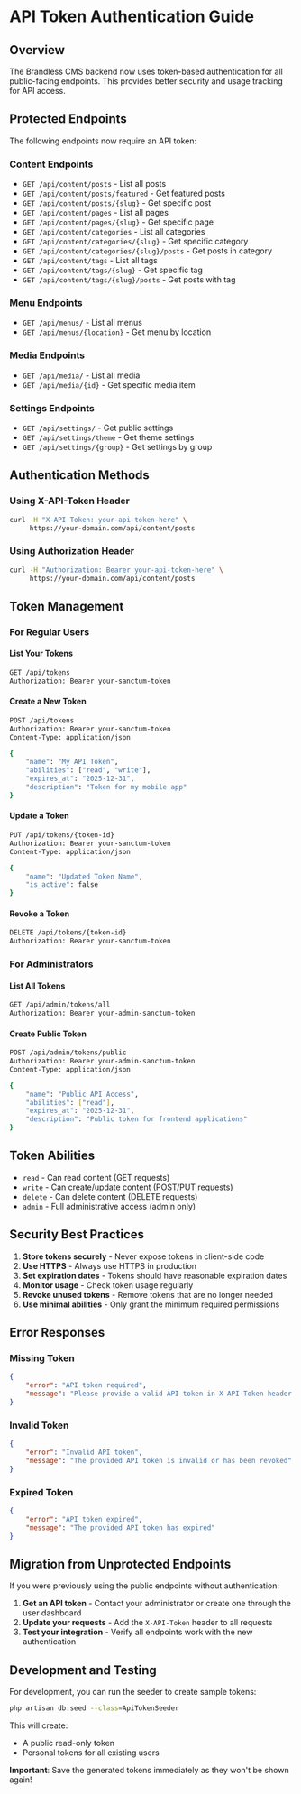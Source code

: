 # API Token Authentication Guide

## Overview

The Brandless CMS backend now uses token-based authentication for all public-facing endpoints. This provides better security and usage tracking for API access.

## Protected Endpoints

The following endpoints now require an API token:

### Content Endpoints
- `GET /api/content/posts` - List all posts
- `GET /api/content/posts/featured` - Get featured posts
- `GET /api/content/posts/{slug}` - Get specific post
- `GET /api/content/pages` - List all pages
- `GET /api/content/pages/{slug}` - Get specific page
- `GET /api/content/categories` - List all categories
- `GET /api/content/categories/{slug}` - Get specific category
- `GET /api/content/categories/{slug}/posts` - Get posts in category
- `GET /api/content/tags` - List all tags
- `GET /api/content/tags/{slug}` - Get specific tag
- `GET /api/content/tags/{slug}/posts` - Get posts with tag

### Menu Endpoints
- `GET /api/menus/` - List all menus
- `GET /api/menus/{location}` - Get menu by location

### Media Endpoints
- `GET /api/media/` - List all media
- `GET /api/media/{id}` - Get specific media item

### Settings Endpoints
- `GET /api/settings/` - Get public settings
- `GET /api/settings/theme` - Get theme settings
- `GET /api/settings/{group}` - Get settings by group

## Authentication Methods

### Using X-API-Token Header
```bash
curl -H "X-API-Token: your-api-token-here" \
     https://your-domain.com/api/content/posts
```

### Using Authorization Header
```bash
curl -H "Authorization: Bearer your-api-token-here" \
     https://your-domain.com/api/content/posts
```

## Token Management

### For Regular Users

#### List Your Tokens
```bash
GET /api/tokens
Authorization: Bearer your-sanctum-token
```

#### Create a New Token
```bash
POST /api/tokens
Authorization: Bearer your-sanctum-token
Content-Type: application/json

{
    "name": "My API Token",
    "abilities": ["read", "write"],
    "expires_at": "2025-12-31",
    "description": "Token for my mobile app"
}
```

#### Update a Token
```bash
PUT /api/tokens/{token-id}
Authorization: Bearer your-sanctum-token
Content-Type: application/json

{
    "name": "Updated Token Name",
    "is_active": false
}
```

#### Revoke a Token
```bash
DELETE /api/tokens/{token-id}
Authorization: Bearer your-sanctum-token
```

### For Administrators

#### List All Tokens
```bash
GET /api/admin/tokens/all
Authorization: Bearer your-admin-sanctum-token
```

#### Create Public Token
```bash
POST /api/admin/tokens/public
Authorization: Bearer your-admin-sanctum-token
Content-Type: application/json

{
    "name": "Public API Access",
    "abilities": ["read"],
    "expires_at": "2025-12-31",
    "description": "Public token for frontend applications"
}
```

## Token Abilities

- `read` - Can read content (GET requests)
- `write` - Can create/update content (POST/PUT requests)
- `delete` - Can delete content (DELETE requests)
- `admin` - Full administrative access (admin only)

## Security Best Practices

1. **Store tokens securely** - Never expose tokens in client-side code
2. **Use HTTPS** - Always use HTTPS in production
3. **Set expiration dates** - Tokens should have reasonable expiration dates
4. **Monitor usage** - Check token usage regularly
5. **Revoke unused tokens** - Remove tokens that are no longer needed
6. **Use minimal abilities** - Only grant the minimum required permissions

## Error Responses

### Missing Token
```json
{
    "error": "API token required",
    "message": "Please provide a valid API token in X-API-Token header or Authorization header"
}
```

### Invalid Token
```json
{
    "error": "Invalid API token",
    "message": "The provided API token is invalid or has been revoked"
}
```

### Expired Token
```json
{
    "error": "API token expired",
    "message": "The provided API token has expired"
}
```

## Migration from Unprotected Endpoints

If you were previously using the public endpoints without authentication:

1. **Get an API token** - Contact your administrator or create one through the user dashboard
2. **Update your requests** - Add the `X-API-Token` header to all requests
3. **Test your integration** - Verify all endpoints work with the new authentication

## Development and Testing

For development, you can run the seeder to create sample tokens:

```bash
php artisan db:seed --class=ApiTokenSeeder
```

This will create:
- A public read-only token
- Personal tokens for all existing users

**Important**: Save the generated tokens immediately as they won't be shown again!
